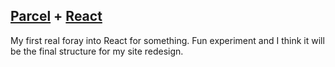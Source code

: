 ## [Parcel](https://parceljs.org/) + [React](https://reactjs.org/)

My first real foray into React for something. Fun experiment and I think it will be the final structure for my site redesign.
